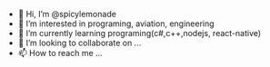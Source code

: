 - 👋 Hi, I’m @spicylemonade
- 👀 I’m interested in programing, aviation, engineering
- 🌱 I’m currently learning programing(c#,c++,nodejs, react-native)
- 💞️ I’m looking to collaborate on ...
- 📫 How to reach me ...

<!---
spicylemonade/spicylemonade is a ✨ special ✨ repository because its `README.md` (this file) appears on your GitHub profile.
You can click the Preview link to take a look at your changes.
--->
